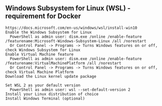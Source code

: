 ## Windows Subsystem for Linux (WSL) - requirement for Docker
    https://docs.microsoft.com/en-us/windows/wsl/install-win10
    Enable the Windows Subsystem for Linux
      PowerShell as admin user: dism.exe /online /enable-feature /featurename:Microsoft-Windows-Subsystem-Linux /all /norestart
      Or Control Panel -> Programs -> Turns Windows features on or off, check Windows Subsystem for Linux
    Enable Virtual Machine feature
      PowerShell as admin user: dism.exe /online /enable-feature /featurename:VirtualMachinePlatform /all /norestart
      Or Control Panel -> Programs -> Turns Windows features on or off, check Virtual Machine Platform
    Download the Linux kernel update package

    Set WSL 2 as your default version
      PowerShell as admin user: wsl --set-default-version 2
    Install your Linux distribution of choice
    Install Windows Terminal (optional)
